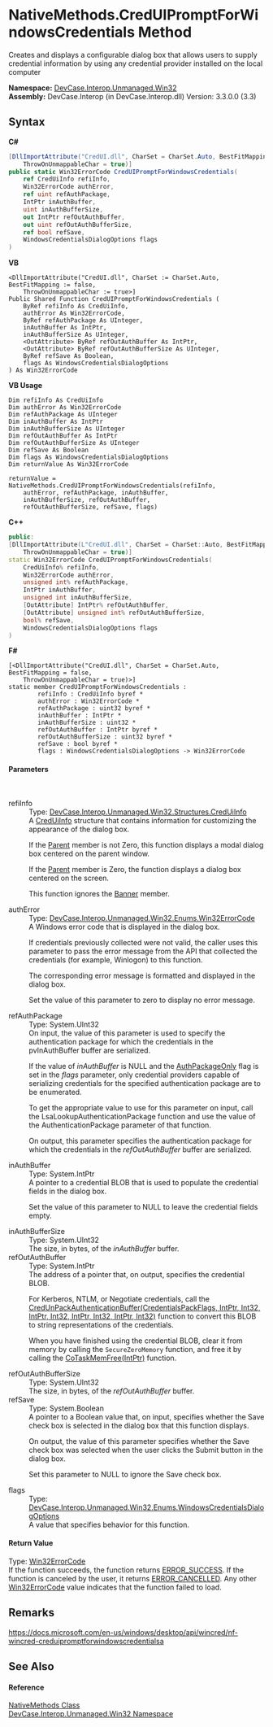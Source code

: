 # NativeMethods.CredUIPromptForWindowsCredentials Method 
 

Creates and displays a configurable dialog box that allows users to supply credential information by using any credential provider installed on the local computer

**Namespace:**&nbsp;<a href="N_DevCase_Interop_Unmanaged_Win32">DevCase.Interop.Unmanaged.Win32</a><br />**Assembly:**&nbsp;DevCase.Interop (in DevCase.Interop.dll) Version: 3.3.0.0 (3.3)

## Syntax

**C#**<br />
``` C#
[DllImportAttribute("CredUI.dll", CharSet = CharSet.Auto, BestFitMapping = false, 
	ThrowOnUnmappableChar = true)]
public static Win32ErrorCode CredUIPromptForWindowsCredentials(
	ref CredUiInfo refiInfo,
	Win32ErrorCode authError,
	ref uint refAuthPackage,
	IntPtr inAuthBuffer,
	uint inAuthBufferSize,
	out IntPtr refOutAuthBuffer,
	out uint refOutAuthBufferSize,
	ref bool refSave,
	WindowsCredentialsDialogOptions flags
)
```

**VB**<br />
``` VB
<DllImportAttribute("CredUI.dll", CharSet := CharSet.Auto, BestFitMapping := false, 
	ThrowOnUnmappableChar := true>]
Public Shared Function CredUIPromptForWindowsCredentials ( 
	ByRef refiInfo As CredUiInfo,
	authError As Win32ErrorCode,
	ByRef refAuthPackage As UInteger,
	inAuthBuffer As IntPtr,
	inAuthBufferSize As UInteger,
	<OutAttribute> ByRef refOutAuthBuffer As IntPtr,
	<OutAttribute> ByRef refOutAuthBufferSize As UInteger,
	ByRef refSave As Boolean,
	flags As WindowsCredentialsDialogOptions
) As Win32ErrorCode
```

**VB Usage**<br />
``` VB Usage
Dim refiInfo As CredUiInfo
Dim authError As Win32ErrorCode
Dim refAuthPackage As UInteger
Dim inAuthBuffer As IntPtr
Dim inAuthBufferSize As UInteger
Dim refOutAuthBuffer As IntPtr
Dim refOutAuthBufferSize As UInteger
Dim refSave As Boolean
Dim flags As WindowsCredentialsDialogOptions
Dim returnValue As Win32ErrorCode

returnValue = NativeMethods.CredUIPromptForWindowsCredentials(refiInfo, 
	authError, refAuthPackage, inAuthBuffer, 
	inAuthBufferSize, refOutAuthBuffer, 
	refOutAuthBufferSize, refSave, flags)
```

**C++**<br />
``` C++
public:
[DllImportAttribute(L"CredUI.dll", CharSet = CharSet::Auto, BestFitMapping = false, 
	ThrowOnUnmappableChar = true)]
static Win32ErrorCode CredUIPromptForWindowsCredentials(
	CredUiInfo% refiInfo, 
	Win32ErrorCode authError, 
	unsigned int% refAuthPackage, 
	IntPtr inAuthBuffer, 
	unsigned int inAuthBufferSize, 
	[OutAttribute] IntPtr% refOutAuthBuffer, 
	[OutAttribute] unsigned int% refOutAuthBufferSize, 
	bool% refSave, 
	WindowsCredentialsDialogOptions flags
)
```

**F#**<br />
``` F#
[<DllImportAttribute("CredUI.dll", CharSet = CharSet.Auto, BestFitMapping = false, 
	ThrowOnUnmappableChar = true)>]
static member CredUIPromptForWindowsCredentials : 
        refiInfo : CredUiInfo byref * 
        authError : Win32ErrorCode * 
        refAuthPackage : uint32 byref * 
        inAuthBuffer : IntPtr * 
        inAuthBufferSize : uint32 * 
        refOutAuthBuffer : IntPtr byref * 
        refOutAuthBufferSize : uint32 byref * 
        refSave : bool byref * 
        flags : WindowsCredentialsDialogOptions -> Win32ErrorCode 

```


#### Parameters
&nbsp;<dl><dt>refiInfo</dt><dd>Type: <a href="T_DevCase_Interop_Unmanaged_Win32_Structures_CredUiInfo">DevCase.Interop.Unmanaged.Win32.Structures.CredUiInfo</a><br />A <a href="T_DevCase_Interop_Unmanaged_Win32_Structures_CredUiInfo">CredUiInfo</a> structure that contains information for customizing the appearance of the dialog box. 

 If the <a href="F_DevCase_Interop_Unmanaged_Win32_Structures_CredUiInfo_Parent">Parent</a> member is not Zero, this function displays a modal dialog box centered on the parent window. 

 If the <a href="F_DevCase_Interop_Unmanaged_Win32_Structures_CredUiInfo_Parent">Parent</a> member is Zero, the function displays a dialog box centered on the screen. 

 This function ignores the <a href="F_DevCase_Interop_Unmanaged_Win32_Structures_CredUiInfo_Banner">Banner</a> member.</dd><dt>authError</dt><dd>Type: <a href="T_DevCase_Interop_Unmanaged_Win32_Enums_Win32ErrorCode">DevCase.Interop.Unmanaged.Win32.Enums.Win32ErrorCode</a><br />A Windows error code that is displayed in the dialog box. 

 If credentials previously collected were not valid, the caller uses this parameter to pass the error message from the API that collected the credentials (for example, Winlogon) to this function. 

 The corresponding error message is formatted and displayed in the dialog box. 

 Set the value of this parameter to zero to display no error message.</dd><dt>refAuthPackage</dt><dd>Type: System.UInt32<br />On input, the value of this parameter is used to specify the authentication package for which the credentials in the pvInAuthBuffer buffer are serialized. 

 If the value of *inAuthBuffer* is NULL and the <a href="T_DevCase_Interop_Unmanaged_Win32_Enums_WindowsCredentialsDialogOptions">AuthPackageOnly</a> flag is set in the *flags* parameter, only credential providers capable of serializing credentials for the specified authentication package are to be enumerated. 

 To get the appropriate value to use for this parameter on input, call the LsaLookupAuthenticationPackage function and use the value of the AuthenticationPackage parameter of that function. 

 On output, this parameter specifies the authentication package for which the credentials in the *refOutAuthBuffer* buffer are serialized.</dd><dt>inAuthBuffer</dt><dd>Type: System.IntPtr<br />A pointer to a credential BLOB that is used to populate the credential fields in the dialog box. 

 Set the value of this parameter to NULL to leave the credential fields empty.</dd><dt>inAuthBufferSize</dt><dd>Type: System.UInt32<br />The size, in bytes, of the *inAuthBuffer* buffer.</dd><dt>refOutAuthBuffer</dt><dd>Type: System.IntPtr<br />The address of a pointer that, on output, specifies the credential BLOB. 

 For Kerberos, NTLM, or Negotiate credentials, call the <a href="M_DevCase_Interop_Unmanaged_Win32_NativeMethods_CredUnPackAuthenticationBuffer">CredUnPackAuthenticationBuffer(CredentialsPackFlags, IntPtr, Int32, IntPtr, Int32, IntPtr, Int32, IntPtr, Int32)</a> function to convert this BLOB to string representations of the credentials. 

 When you have finished using the credential BLOB, clear it from memory by calling the `SecureZeroMemory` function, and free it by calling the <a href="M_DevCase_Interop_Unmanaged_Win32_NativeMethods_CoTaskMemFree">CoTaskMemFree(IntPtr)</a> function.</dd><dt>refOutAuthBufferSize</dt><dd>Type: System.UInt32<br />The size, in bytes, of the *refOutAuthBuffer* buffer.</dd><dt>refSave</dt><dd>Type: System.Boolean<br />A pointer to a Boolean value that, on input, specifies whether the Save check box is selected in the dialog box that this function displays. 

 On output, the value of this parameter specifies whether the Save check box was selected when the user clicks the Submit button in the dialog box. 

 Set this parameter to NULL to ignore the Save check box.</dd><dt>flags</dt><dd>Type: <a href="T_DevCase_Interop_Unmanaged_Win32_Enums_WindowsCredentialsDialogOptions">DevCase.Interop.Unmanaged.Win32.Enums.WindowsCredentialsDialogOptions</a><br />A value that specifies behavior for this function.</dd></dl>

#### Return Value
Type: <a href="T_DevCase_Interop_Unmanaged_Win32_Enums_Win32ErrorCode">Win32ErrorCode</a><br />If the function succeeds, the function returns <a href="T_DevCase_Interop_Unmanaged_Win32_Enums_Win32ErrorCode">ERROR_SUCCESS</a>. If the function is canceled by the user, it returns <a href="T_DevCase_Interop_Unmanaged_Win32_Enums_Win32ErrorCode">ERROR_CANCELLED</a>. Any other <a href="T_DevCase_Interop_Unmanaged_Win32_Enums_Win32ErrorCode">Win32ErrorCode</a> value indicates that the function failed to load.

## Remarks
<a href="https://docs.microsoft.com/en-us/windows/desktop/api/wincred/nf-wincred-creduipromptforwindowscredentialsa" target="_blank">https://docs.microsoft.com/en-us/windows/desktop/api/wincred/nf-wincred-creduipromptforwindowscredentialsa</a>

## See Also


#### Reference
<a href="T_DevCase_Interop_Unmanaged_Win32_NativeMethods">NativeMethods Class</a><br /><a href="N_DevCase_Interop_Unmanaged_Win32">DevCase.Interop.Unmanaged.Win32 Namespace</a><br />